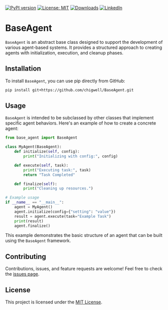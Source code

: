 [![PyPI version](https://badge.fury.io/py/base-agent.svg)](https://badge.fury.io/py/base-agent)
[![License: MIT](https://img.shields.io/badge/License-MIT-green.svg)](https://opensource.org/licenses/MIT)
[![Downloads](https://static.pepy.tech/badge/base-agent)](https://pepy.tech/project/base-agent)
[![LinkedIn](https://img.shields.io/badge/LinkedIn-blue)](https://www.linkedin.com/in/eugene-evstafev-716669181/)

# BaseAgent

`BaseAgent` is an abstract base class designed to support the development of various agent-based systems. It provides a structured approach to creating agents with initialization, execution, and cleanup phases.

## Installation

To install `BaseAgent`, you can use pip directly from GitHub:

```bash
pip install git+https://github.com/chigwell/BaseAgent.git
```

## Usage

`BaseAgent` is intended to be subclassed by other classes that implement specific agent behaviors. Here's an example of how to create a concrete agent:

```python
from base_agent import BaseAgent

class MyAgent(BaseAgent):
    def initialize(self, config):
        print("Initializing with config:", config)

    def execute(self, task):
        print("Executing task:", task)
        return "Task Completed"

    def finalize(self):
        print("Cleaning up resources.")

# Example usage
if __name__ == "__main__":
    agent = MyAgent()
    agent.initialize(config={"setting": "value"})
    result = agent.execute(task="Example Task")
    print(result)
    agent.finalize()
```

This example demonstrates the basic structure of an agent that can be built using the `BaseAgent` framework.

## Contributing

Contributions, issues, and feature requests are welcome! Feel free to check the [issues page](https://github.com/chigwell/BaseAgent/issues).

## License

This project is licensed under the [MIT License](https://choosealicense.com/licenses/mit/).
